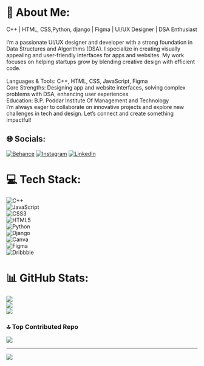 # 💫 About Me:
C++ | HTML, CSS,Python, django | Figma | UI/UX Designer | DSA Enthusiast<br><br>I’m a passionate UI/UX designer and developer with a strong foundation in Data Structures and Algorithms (DSA). I specialize in creating visually appealing and user-friendly interfaces for apps and websites. My work focuses on helping startups grow by blending creative design with efficient code.<br><br>Languages & Tools: C++, HTML, CSS, JavaScript, Figma<br>Core Strengths: Designing app and website interfaces, solving complex problems with DSA, enhancing user experiences<br>Education: B.P. Poddar Institute Of Management and Technology<br>I’m always eager to collaborate on innovative projects and explore new challenges in tech and design. Let’s connect and create something impactful!


## 🌐 Socials:
[![Behance](https://img.shields.io/badge/Behance-1769ff?logo=behance&logoColor=white)](https://behance.net/manusingh28) [![Instagram](https://img.shields.io/badge/Instagram-%23E4405F.svg?logo=Instagram&logoColor=white)](https://instagram.com/ms2_graphics) [![LinkedIn](https://img.shields.io/badge/LinkedIn-%230077B5.svg?logo=linkedin&logoColor=white)](https://linkedin.com/in/manusingh02) 

# 💻 Tech Stack:
![C++](https://img.shields.io/badge/c++-%2300599C.svg?style=for-the-badge&logo=c%2B%2B&logoColor=white)  
![JavaScript](https://img.shields.io/badge/javascript-%23323330.svg?style=for-the-badge&logo=javascript&logoColor=%23F7DF1E)  
![CSS3](https://img.shields.io/badge/css3-%231572B6.svg?style=for-the-badge&logo=css3&logoColor=white)  
![HTML5](https://img.shields.io/badge/html5-%23E34F26.svg?style=for-the-badge&logo=html5&logoColor=white)   
![Python](https://img.shields.io/badge/python-%2314354C.svg?style=for-the-badge&logo=python&logoColor=white)  
![Django](https://img.shields.io/badge/django-%23092E20.svg?style=for-the-badge&logo=django&logoColor=white)  
![Canva](https://img.shields.io/badge/Canva-%2300C4CC.svg?style=for-the-badge&logo=Canva&logoColor=white)  
![Figma](https://img.shields.io/badge/figma-%23F24E1E.svg?style=for-the-badge&logo=figma&logoColor=white)  
![Dribbble](https://img.shields.io/badge/Dribbble-EA4C89?style=for-the-badge&logo=dribbble&logoColor=white)

# 📊 GitHub Stats:
![](https://github-readme-stats.vercel.app/api?username=manu-7&theme=neon&hide_border=false&include_all_commits=false&count_private=false)<br/>
![](https://github-readme-streak-stats.herokuapp.com/?user=manu-7&theme=neon&hide_border=false)<br/>
![](https://github-readme-stats.vercel.app/api/top-langs/?username=manu-7&theme=neon&hide_border=false&include_all_commits=false&count_private=false&layout=compact)

### 🔝 Top Contributed Repo
![](https://github-contributor-stats.vercel.app/api?username=manu-7&limit=5&theme=dark&combine_all_yearly_contributions=true)

---
[![](https://visitcount.itsvg.in/api?id=manu-7&icon=0&color=0)](https://visitcount.itsvg.in)

<!-- Proudly created with GPRM ( https://gprm.itsvg.in ) -->
